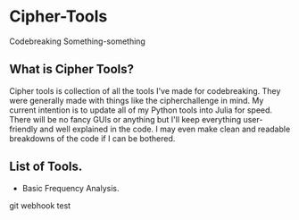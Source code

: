 # Cipher-Tools
Codebreaking Something-something

## What is Cipher Tools?
Cipher tools is collection of all the tools I've made for codebreaking. They were generally made with things like the cipherchallenge in mind. My current intention is to update all of my Python tools into Julia for speed. There will be no fancy GUIs or anything but I'll keep everything user-friendly and well explained in the code. I may even make clean and readable breakdowns of the code if I can be bothered.

## List of Tools.
<ul>
  <li>Basic Frequency Analysis.</li>
</ul>
git webhook test
